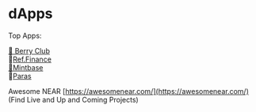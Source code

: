 # dApps

Top Apps:

[🥑 Berry Club](https://berryclub.io/)  
💱[Ref.Finance](https://app.ref.finance/)  
[🌿Mintbase](https://www.mintbase.io/)  
🎴[Paras](https://paras.id/)

Awesome NEAR [https://awesomenear.com/](https://awesomenear.com/) \(Find Live and Up and Coming Projects\)

